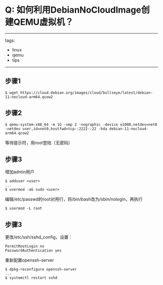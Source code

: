 # Q: 如何利用DebianNoCloudImage创建QEMU虚拟机？

---
tags:
  - linux
  - qemu
  - tips
---
## 步骤1
```shell
$ wget https://cloud.debian.org/images/cloud/bullseye/latest/debian-11-nocloud-arm64.qcow2
```

## 步骤2
```shell
$ qemu-system-x86_64 -m 1G -smp 2 -nographic -device e1000,netdev=net0 -netdev user,id=net0,hostfwd=tcp::2222-:22 -hda debian-11-nocloud-arm64.qcow2
```
等待提示符，用root登陆（无密码）

## 步骤3
增加admin用户
```shell
$ adduser <user>
...
$ usermod -aG sudo <user>
```
编辑/etc/passwd的root对用行，将/bin/bash改为/sbin/nologin，再执行
```shell
$ usermod -L root
```

## 步骤3
更改/etc/ssh/sshd_config，设置：
```shell
PermitRootLogin no
PasswordAuthentication yes
```

重新配置openssh-server
```shell
$ dpkg-reconfigure openssh-server
...
$ systemctl restart sshd
```
